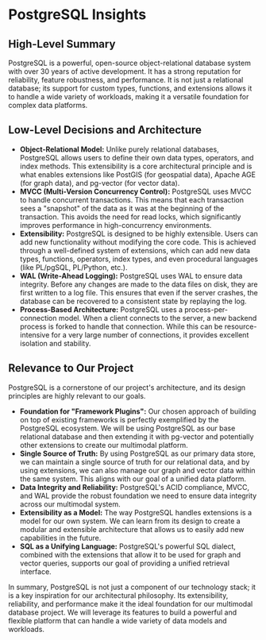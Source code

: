 # PostgreSQL Insights

## High-Level Summary

PostgreSQL is a powerful, open-source object-relational database system with over 30 years of active development. It has a strong reputation for reliability, feature robustness, and performance. It is not just a relational database; its support for custom types, functions, and extensions allows it to handle a wide variety of workloads, making it a versatile foundation for complex data platforms.

## Low-Level Decisions and Architecture

*   **Object-Relational Model:** Unlike purely relational databases, PostgreSQL allows users to define their own data types, operators, and index methods. This extensibility is a core architectural principle and is what enables extensions like PostGIS (for geospatial data), Apache AGE (for graph data), and pg-vector (for vector data).
*   **MVCC (Multi-Version Concurrency Control):** PostgreSQL uses MVCC to handle concurrent transactions. This means that each transaction sees a "snapshot" of the data as it was at the beginning of the transaction. This avoids the need for read locks, which significantly improves performance in high-concurrency environments.
*   **Extensibility:** PostgreSQL is designed to be highly extensible. Users can add new functionality without modifying the core code. This is achieved through a well-defined system of extensions, which can add new data types, functions, operators, index types, and even procedural languages (like PL/pgSQL, PL/Python, etc.).
*   **WAL (Write-Ahead Logging):** PostgreSQL uses WAL to ensure data integrity. Before any changes are made to the data files on disk, they are first written to a log file. This ensures that even if the server crashes, the database can be recovered to a consistent state by replaying the log.
*   **Process-Based Architecture:** PostgreSQL uses a process-per-connection model. When a client connects to the server, a new backend process is forked to handle that connection. While this can be resource-intensive for a very large number of connections, it provides excellent isolation and stability.

## Relevance to Our Project

PostgreSQL is a cornerstone of our project's architecture, and its design principles are highly relevant to our goals.

*   **Foundation for "Framework Plugins":** Our chosen approach of building on top of existing frameworks is perfectly exemplified by the PostgreSQL ecosystem. We will be using PostgreSQL as our base relational database and then extending it with pg-vector and potentially other extensions to create our multimodal platform.
*   **Single Source of Truth:** By using PostgreSQL as our primary data store, we can maintain a single source of truth for our relational data, and by using extensions, we can also manage our graph and vector data within the same system. This aligns with our goal of a unified data platform.
*   **Data Integrity and Reliability:** PostgreSQL's ACID compliance, MVCC, and WAL provide the robust foundation we need to ensure data integrity across our multimodal system.
*   **Extensibility as a Model:** The way PostgreSQL handles extensions is a model for our own system. We can learn from its design to create a modular and extensible architecture that allows us to easily add new capabilities in the future.
*   **SQL as a Unifying Language:** PostgreSQL's powerful SQL dialect, combined with the extensions that allow it to be used for graph and vector queries, supports our goal of providing a unified retrieval interface.

In summary, PostgreSQL is not just a component of our technology stack; it is a key inspiration for our architectural philosophy. Its extensibility, reliability, and performance make it the ideal foundation for our multimodal database project. We will leverage its features to build a powerful and flexible platform that can handle a wide variety of data models and workloads.